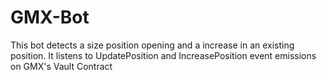 # GMX-Bot
This bot detects a size position opening and a increase in an existing position. It listens to UpdatePosition and IncreasePosition event emissions on GMX's Vault Contract 